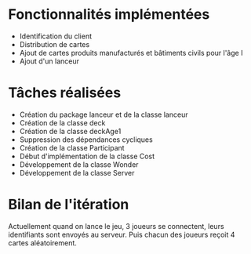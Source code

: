 # Fonctionnalités implémentées
* Identification du client
* Distribution de cartes
* Ajout de cartes produits manufacturés et bâtiments civils pour l'âge I
* Ajout d'un lanceur

# Tâches réalisées
* Création du package lanceur et de la classe lanceur
* Création de la classe deck
* Création de la classe deckAge1
* Suppression des dépendances cycliques
* Création de la classe Participant
* Début d'implémentation de la classe Cost
* Développement de la classe Wonder
* Développement de la classe Server


# Bilan de l'itération

Actuellement quand on lance le jeu, 3 joueurs se connectent, leurs identifiants sont envoyés au serveur. Puis chacun des joueurs reçoit 4 cartes aléatoirement.
